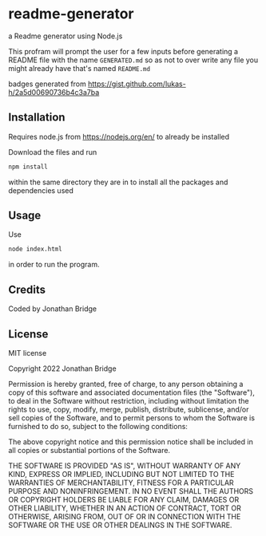 # readme-generator
a Readme generator using Node.js

This profram will prompt the user for a few inputs before generating a README
file with the name `GENERATED.md` so as not to over write any file you might 
already have that's named `README.md`

badges generated from https://gist.github.com/lukas-h/2a5d00690736b4c3a7ba

## Installation

Requires node.js from https://nodejs.org/en/ to already be installed

Download the files and run 
```bash
npm install
``` 
within the same directory they are in to install all the packages and
dependencies used

## Usage
Use
```bash
node index.html
```
in order to run the program.

## Credits

Coded by Jonathan Bridge

## License
MIT license

Copyright 2022 Jonathan Bridge

Permission is hereby granted, free of charge, to any person obtaining a copy of this software and associated documentation files (the "Software"), to deal in the Software without restriction, including without limitation the rights to use, copy, modify, merge, publish, distribute, sublicense, and/or sell copies of the Software, and to permit persons to whom the Software is furnished to do so, subject to the following conditions:

The above copyright notice and this permission notice shall be included in all copies or substantial portions of the Software.

THE SOFTWARE IS PROVIDED "AS IS", WITHOUT WARRANTY OF ANY KIND, EXPRESS OR IMPLIED, INCLUDING BUT NOT LIMITED TO THE WARRANTIES OF MERCHANTABILITY, FITNESS FOR A PARTICULAR PURPOSE AND NONINFRINGEMENT. IN NO EVENT SHALL THE AUTHORS OR COPYRIGHT HOLDERS BE LIABLE FOR ANY CLAIM, DAMAGES OR OTHER LIABILITY, WHETHER IN AN ACTION OF CONTRACT, TORT OR OTHERWISE, ARISING FROM, OUT OF OR IN CONNECTION WITH THE SOFTWARE OR THE USE OR OTHER DEALINGS IN THE SOFTWARE.